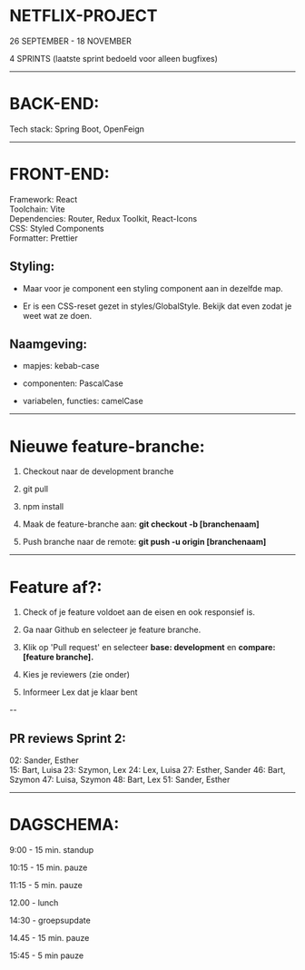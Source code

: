 # NETFLIX-PROJECT

26 SEPTEMBER - 18 NOVEMBER

4 SPRINTS (laatste sprint bedoeld voor alleen bugfixes)


___

# BACK-END: 

Tech stack: Spring Boot, OpenFeign


___
# FRONT-END:

Framework: React  
Toolchain: Vite  
Dependencies: Router, Redux Toolkit, React-Icons  
CSS: Styled Components  
Formatter: Prettier



## Styling:

*   Maar voor je component een styling component aan in dezelfde map.

*   Er is een CSS-reset gezet in styles/GlobalStyle. Bekijk dat even zodat je weet wat ze doen.

## Naamgeving:

*   mapjes: kebab-case

*   componenten: PascalCase

*   variabelen, functies: camelCase


___
# Nieuwe feature-branche:

1.  Checkout naar de development branche

2.  git pull

3.  npm install

4.  Maak de feature-branche aan: **git checkout -b \[branchenaam]** 

5.  Push branche naar de remote: **git push -u origin \[branchenaam]**
---
# Feature af?:

1.  Check of je feature voldoet aan de eisen en ook responsief is.

2.  Ga naar Github en selecteer je feature branche.

3.  Klik op 'Pull request' en selecteer **base: development** en **compare: \[feature branche].**&#x20;

4.  Kies je reviewers (zie onder)

5.  Informeer Lex dat je klaar bent

--
## PR reviews Sprint 2:

02: Sander, Esther  
15: Bart, Luisa
23: Szymon, Lex
24: Lex, Luisa
27: Esther, Sander
46: Bart, Szymon
47: Luisa, Szymon
48: Bart, Lex
51: Sander, Esther


---

# DAGSCHEMA:

9:00 - 15 min. standup

10:15 - 15 min. pauze

11:15 - 5 min. pauze

12.00 - lunch

14:30 - groepsupdate

14.45 - 15 min. pauze

15:45 - 5 min pauze

